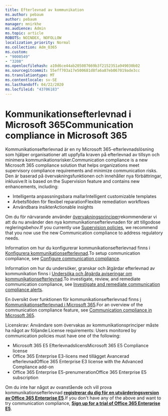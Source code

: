 ```yaml
---
title: Efterlevnad av kommunikation
ms.author: pebaum
author: pebaum
manager: mnirkhe
ms.audience: Admin
ms.topic: article
ROBOTS: NOINDEX, NOFOLLOW
localization_priority: Normal
ms.collection: Adm_O365
ms.custom:
- "9000549"
- "3208"
ms.openlocfilehash: a10d6ce44ab205087669b3f2152351a949030b02
ms.sourcegitcommit: 55eff703a17e500681d8fa6a87eb067019ade3cc
ms.translationtype: MT
ms.contentlocale: sv-SE
ms.lasthandoff: 04/22/2020
ms.locfileid: "43706183"
---
```

# <a name="communication-compliance-in-microsoft-365"></a><span data-ttu-id="28904-102">Kommunikationsefterlevnad i Microsoft 365</span><span class="sxs-lookup"><span data-stu-id="28904-102">Communication compliance in Microsoft 365</span></span>

<span data-ttu-id="28904-103">Kommunikationsefterlevnad är en ny Microsoft 365-efterlevnadslösning som hjälper organisationer att uppfylla kraven på efterlevnad av tillsyn och minimera kommunikationsrisker.</span><span class="sxs-lookup"><span data-stu-id="28904-103">Communication compliance is a new Microsoft 365 compliance solution that helps organizations meet supervisory compliance requirements and minimize communication risks.</span></span> <span data-ttu-id="28904-104">Den är baserad på övervakningsfunktionen och innehåller nya förbättringar, inklusive:</span><span class="sxs-lookup"><span data-stu-id="28904-104">It is based on the Supervision feature and contains new enhancements, including:</span></span>

- <span data-ttu-id="28904-105">Intelligenta anpassningsbara mallar</span><span class="sxs-lookup"><span data-stu-id="28904-105">Intelligent customizable templates</span></span>
- <span data-ttu-id="28904-106">Arbetsflöden för flexibel reparation</span><span class="sxs-lookup"><span data-stu-id="28904-106">Flexible remediation workflows</span></span>
- <span data-ttu-id="28904-107">Användbara insikter</span><span class="sxs-lookup"><span data-stu-id="28904-107">Actionable insights</span></span>

<span data-ttu-id="28904-108">Om du för närvarande använder [övervakningsprinciper](https://docs.microsoft.com/microsoft-365/compliance/supervision-policies)rekommenderar vi att du nu använder den nya kommunikationsefterlevnaden för att tillgodose regleringsbehov.</span><span class="sxs-lookup"><span data-stu-id="28904-108">If you currently use [Supervision policies](https://docs.microsoft.com/microsoft-365/compliance/supervision-policies), we recommend that you now use the new Communication compliance to address regulatory needs.</span></span>

<span data-ttu-id="28904-109">Information om hur du konfigurerar kommunikationsefterlevnad finns i [Konfigurera kommunikationsefterlevnad](https://docs.microsoft.com/microsoft-365/compliance/communication-compliance-configure).</span><span class="sxs-lookup"><span data-stu-id="28904-109">To setup communication compliance, see [Configure communication compliance](https://docs.microsoft.com/microsoft-365/compliance/communication-compliance-configure).</span></span>

<span data-ttu-id="28904-110">Information om hur du undersöker, granskar och åtgärdar efterlevnad av kommunikation finns i [Undersöka och åtgärda aviseringar om kommunikationsefterlevnad](https://docs.microsoft.com/microsoft-365/compliance/communication-compliance-investigate-remediate).</span><span class="sxs-lookup"><span data-stu-id="28904-110">To investigate, review, and remediate communication compliance, see [Investigate and remediate communication compliance alerts](https://docs.microsoft.com/microsoft-365/compliance/communication-compliance-investigate-remediate).</span></span>

<span data-ttu-id="28904-111">En översikt över funktionen för kommunikationsefterlevnad finns [i Kommunikationsefterlevnad i Microsoft 365](https://docs.microsoft.com/microsoft-365/compliance/communication-compliance).</span><span class="sxs-lookup"><span data-stu-id="28904-111">For an overview of the communication compliance feature, see [Communication compliance in Microsoft 365](https://docs.microsoft.com/microsoft-365/compliance/communication-compliance).</span></span>

<span data-ttu-id="28904-112">Licenskrav: Användare som övervakas av kommunikationsprinciper måste ha något av följande:</span><span class="sxs-lookup"><span data-stu-id="28904-112">License requirements: Users monitored by communication policies must have one of the following:</span></span>

- <span data-ttu-id="28904-113">Microsoft 365 E5 Efterlevnadslicens</span><span class="sxs-lookup"><span data-stu-id="28904-113">Microsoft 365 E5 Compliance license</span></span>
- <span data-ttu-id="28904-114">Office 365 Enterprise E3-licens med tillägget Avancerad efterlevnad</span><span class="sxs-lookup"><span data-stu-id="28904-114">Office 365 Enterprise E3 license with the Advanced Compliance add-on</span></span>
- <span data-ttu-id="28904-115">Office 365 Enterprise E5-prenumeration</span><span class="sxs-lookup"><span data-stu-id="28904-115">Office 365 Enterprise E5 subscription</span></span>

<span data-ttu-id="28904-116">Om du inte har något av ovanstående och vill prova kommunikationsefterlevnad **[registrerar du dig för en utvärderingsversion av Office 365 Enterprise E5](https://go.microsoft.com/fwlink/p/?LinkID=698279)**.</span><span class="sxs-lookup"><span data-stu-id="28904-116">If you don't have any of the above and want to try communication compliance, **[Sign up for a trial of Office 365 Enterprise E5](https://go.microsoft.com/fwlink/p/?LinkID=698279)**.</span></span>